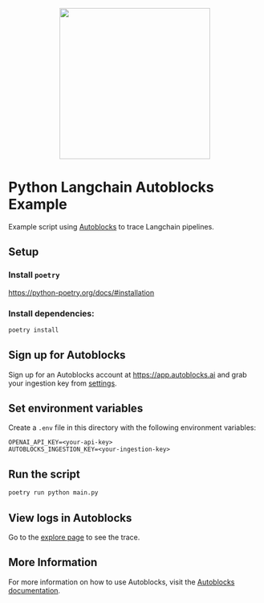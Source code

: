 <p align="center">
  <img src="https://app.autoblocks.ai/images/logo.png" width="300px">
</p>

# Python Langchain Autoblocks Example

Example script using [Autoblocks](https://www.autoblocks.ai) to trace Langchain pipelines.

## Setup

### Install `poetry`

https://python-poetry.org/docs/#installation

### Install dependencies:

```bash
poetry install
```

## Sign up for Autoblocks

Sign up for an Autoblocks account at https://app.autoblocks.ai and grab your ingestion key from [settings](https://app.autoblocks.ai/settings/api-keys).

## Set environment variables

Create a `.env` file in this directory with the following environment variables:

```
OPENAI_API_KEY=<your-api-key>
AUTOBLOCKS_INGESTION_KEY=<your-ingestion-key>
```

## Run the script

```bash
poetry run python main.py
```

## View logs in Autoblocks

Go to the [explore page](https://app.autoblocks.ai/explore) to see the trace.

## More Information

For more information on how to use Autoblocks, visit the [Autoblocks documentation](https://docs.autoblocks.ai/).

